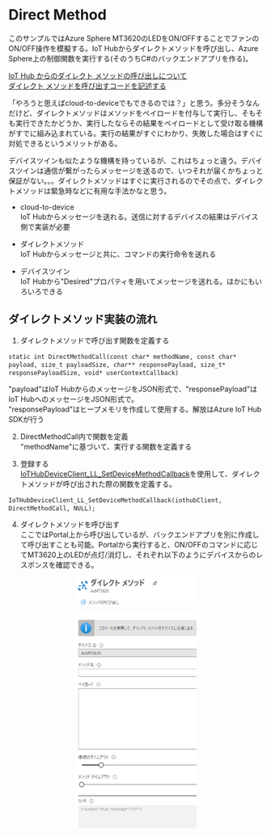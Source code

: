 # Direct Method
このサンプルではAzure Sphere MT3620のLEDをON/OFFすることでファンのON/OFF操作を模擬する。IoT Hubからダイレクトメソッドを呼び出し、Azure Sphere上の制御関数を実行する(そのうちC#のバックエンドアプリを作る)。

[IoT Hub からのダイレクト メソッドの呼び出しについて](https://docs.microsoft.com/ja-jp/azure/iot-hub/iot-hub-devguide-direct-methods)  
[ダイレクト メソッドを呼び出すコードを記述する](https://docs.microsoft.com/ja-jp/learn/modules/remotely-monitor-devices-with-azure-iot-hub/5-write-code-direct-methods)


「やろうと思えばcloud-to-deviceでもできるのでは？」と思う。多分そうなんだけど、ダイレクトメソッドはメソッドをペイロードを付与して実行し、そもそも実行できたかどうか、実行したならその結果をペイロードとして受け取る機構がすでに組み込まれている。実行の結果がすぐにわかり、失敗した場合はすぐに対処できるというメリットがある。

デバイスツインも似たような機構を持っているが、これはちょっと違う。デバイスツインは通信が繋がったらメッセージを送るので、いつそれが届くかちょっと保証がない。。。ダイレクトメソッドはすぐに実行されるのでその点で、ダイレクトメソッドは緊急時などに有用な手法かなと思う。

* cloud-to-device  
IoT Hubからメッセージを送れる。送信に対するデバイスの結果はデバイス側で実装が必要

* ダイレクトメソッド  
IoT Hubからメッセージと共に、コマンドの実行命令を送れる

* デバイスツイン  
IoT Hubから"Desired"プロパティを用いてメッセージを送れる。ほかにもいろいろできる

## ダイレクトメソッド実装の流れ
1. ダイレクトメソッドで呼び出す関数を定義する
```
static int DirectMethodCall(const char* methodName, const char* payload, size_t payloadSize, char** responsePayload, size_t* responsePayloadSize, void* userContextCallback)
```
"payload"はIoT HubからのメッセージをJSON形式で、"responsePayload"はIoT HubへのメッセージをJSON形式で。  
"responsePayload"はヒープメモリを作成して使用する。解放はAzure IoT Hub SDKが行う

2. DirectMethodCall内で関数を定義  
"methodName"に基づいて、実行する関数を定義する

3. 登録する  
[IoTHubDeviceClient_LL_SetDeviceMethodCallback](https://docs.microsoft.com/ja-jp/azure/iot-hub/iot-c-sdk-ref/iothub-device-client-ll-h/iothubdeviceclient-ll-setdevicemethodcallback)を使用して、ダイレクトメソッドが呼び出された際の関数を定義する。
```
IoTHubDeviceClient_LL_SetDeviceMethodCallback(iothubClient, DirectMethodCall, NULL);
```

4. ダイレクトメソッドを呼び出す  
ここではPortal上から呼び出しているが、バックエンドアプリを別に作成して呼び出すことも可能。Portalから実行すると、ON/OFFのコマンドに応じてMT3620上のLEDが点灯/消灯し、それぞれ以下のようにデバイスからのレスポンスを確認できる。

<p align="center">
  <img width="240" src="https://github.com/hayatochigi/images/blob/master/IoT%20Hub%20Example/DirectMethod.PNG">
</p>

